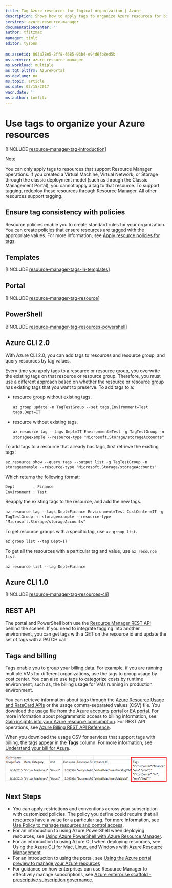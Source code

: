 ```yaml
---
title: Tag Azure resources for logical organization | Azure
description: Shows how to apply tags to organize Azure resources for billing and managing.
services: azure-resource-manager
documentationcenter: ''
author: tfitzmac
manager: timlt
editor: tysonn

ms.assetid: 003a78e5-2ff8-4685-93b4-e94d6fb8ed5b
ms.service: azure-resource-manager
ms.workload: multiple
ms.tgt_pltfrm: AzurePortal
ms.devlang: na
ms.topic: article
ms.date: 02/15/2017
wacn.date: ''
ms.author: tomfitz
---
```


# Use tags to organize your Azure resources
[!INCLUDE [resource-manager-tag-introduction](../../includes/resource-manager-tag-introduction.md)]

> [!NOTE]
> You can only apply tags to resources that support Resource Manager operations. If you created a Virtual Machine, Virtual Network, or Storage through the classic deployment model (such as through the Classic Management Portal), you cannot apply a tag to that resource. To support tagging, redeploy these resources through Resource Manager. All other resources support tagging.
> 
> 

## Ensure tag consistency with policies

Resource policies enable you to create standard rules for your organization. You can create policies that ensure resources are tagged with the appropriate values. For more information, see [Apply resource policies for tags](/documentation/articles/resource-manager-policy-tags/).

## Templates

[!INCLUDE [resource-manager-tags-in-templates](../../includes/resource-manager-tags-in-templates.md)]

## Portal

[!INCLUDE [resource-manager-tag-resource](../../includes/resource-manager-tag-resources.md)]

## PowerShell

[!INCLUDE [resource-manager-tag-resources-powershell](../../includes/resource-manager-tag-resources-powershell.md)]

## Azure CLI 2.0

With Azure CLI 2.0, you can add tags to resources and resource group, and query resources by tag values.

Every time you apply tags to a resource or resource group, you overwrite the existing tags on that resource or resource group. Therefore, you must use a different approach based on whether the resource or resource group has existing tags that you want to preserve. To add tags to a:

* resource group without existing tags.

  ```azurecli
  az group update -n TagTestGroup --set tags.Environment=Test tags.Dept=IT
  ```

* resource without existing tags.

  ```azurecli
  az resource tag --tags Dept=IT Environment=Test -g TagTestGroup -n storageexample --resource-type "Microsoft.Storage/storageAccounts"
  ``` 

To add tags to a resource that already has tags, first retrieve the existing tags: 

```azurecli
az resource show --query tags --output list -g TagTestGroup -n storageexample --resource-type "Microsoft.Storage/storageAccounts"
```

Which returns the following format:

```
Dept        : Finance
Environment : Test
```

Reapply the existing tags to the resource, and add the new tags.

```azurecli
az resource tag --tags Dept=Finance Environment=Test CostCenter=IT -g TagTestGroup -n storageexample --resource-type "Microsoft.Storage/storageAccounts"
```

To get resource groups with a specific tag, use `az group list`.

```azurecli
az group list --tag Dept=IT
```

To get all the resources with a particular tag and value, use `az resource list`.

```azurecli
az resource list --tag Dept=Finance
```

## Azure CLI 1.0

[!INCLUDE [resource-manager-tag-resources-cli](../../includes/resource-manager-tag-resources-cli.md)]

## REST API

The portal and PowerShell both use the [Resource Manager REST API](https://docs.microsoft.com/rest/api/resources/) behind the scenes. If you need to integrate tagging into another environment, you can get tags with a GET on the resource id and update the set of tags with a PATCH call.

## Tags and billing

Tags enable you to group your billing data. For example, if you are running multiple VMs for different organizations, use the tags to group usage by cost center. You can also use tags to categorize costs by runtime environment; such as, the billing usage for VMs running in production environment.

You can retrieve information about tags through the [Azure Resource Usage and RateCard APIs](/documentation/articles/billing-usage-rate-card-overview/) or the usage comma-separated values (CSV) file. You download the usage file from the [Azure accounts portal](https://account.windowsazure.cn/) or [EA portal](https://ea.azure.com). For more information about programmatic access to billing information, see [Gain insights into your Azure resource consumption](/documentation/articles/billing-usage-rate-card-overview/). For REST API operations, see [Azure Billing REST API Reference](https://msdn.microsoft.com/zh-cn/library/azure/1ea5b323-54bb-423d-916f-190de96c6a3c).

When you download the usage CSV for services that support tags with billing, the tags appear in the **Tags** column. For more information, see [Understand your bill for Azure](/documentation/articles/billing-understand-your-bill/).

![See tags in billing](./media/resource-group-using-tags/billing_csv.png)

## Next Steps
* You can apply restrictions and conventions across your subscription with customized policies. The policy you define could require that all resources have a value for a particular tag. For more information, see [Use Policy to manage resources and control access](./resource-manager-policy.md).
* For an introduction to using Azure PowerShell when deploying resources, see [Using Azure PowerShell with Azure Resource Manager](./powershell-azure-resource-manager.md).
* For an introduction to using Azure CLI when deploying resources, see [Using the Azure CLI for Mac, Linux, and Windows with Azure Resource Management](./xplat-cli-azure-resource-manager.md).
* For an introduction to using the portal, see [Using the Azure portal preview to manage your Azure resources](./resource-group-portal.md)  
* For guidance on how enterprises can use Resource Manager to effectively manage subscriptions, see [Azure enterprise scaffold - prescriptive subscription governance](./resource-manager-subscription-governance.md).